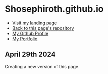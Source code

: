 # Shosephiroth.github.io
- <a href = "https://shosephiroth.github.io/">Visit my landing page </a>
- <a href = "https://github.com/shosephiroth/shosephiroth.github.io">Back to this page's repository</a>
- <a href = "https://github.com/shosephiroth">My Github Profile
- <a href = "https://shosephiroth.github.io/Portfolio-Matrix/">My Portfolio</a>

## April 29th 2024

Creating a new version of this page.

